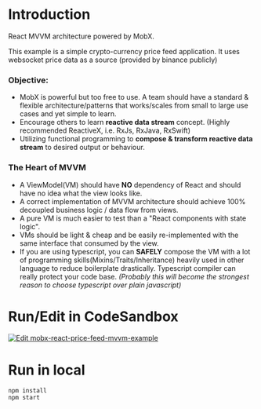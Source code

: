 # Introduction 
React MVVM architecture powered by MobX. 

This example is a simple crypto-currency price feed application. It uses websocket price data as a source (provided by binance publicly)

### Objective:
* MobX is powerful but too free to use. A team should have a standard & flexible architecture/patterns 
that works/scales from small to large use cases and yet simple to learn.
* Encourage others to learn **reactive data stream** concept. (Highly recommended ReactiveX, i.e. RxJs, RxJava, RxSwift) 
* Utilizing functional programming to **compose & transform reactive data stream** to desired output or behaviour.

### The Heart of MVVM
* A ViewModel(VM) should have **NO** dependency of React and should have no idea what the view looks like.
* A correct implementation of MVVM architecture should achieve 100% decoupled business logic / data flow from views.
* A pure VM is much easier to test than a "React components with state logic".
* VMs should be light & cheap and be easily re-implemented with the same interface that consumed by the view.
* If you are using typescript, you can **SAFELY** compose the VM with a lot of programming skills(Mixins/Traits/Inheritance) heavily used in 
other language to reduce boilerplate drastically. Typescript compiler can really protect your code base. *(Probably this will become the 
strongest reason to choose typescript over plain javascript)*

# Run/Edit in CodeSandbox
[![Edit mobx-react-price-feed-mvvm-example](https://codesandbox.io/static/img/play-codesandbox.svg)](https://codesandbox.io/s/github/gaplo917/mobx-react-mvvm-example/tree/master/)


# Run in local
```
npm install
npm start
```
